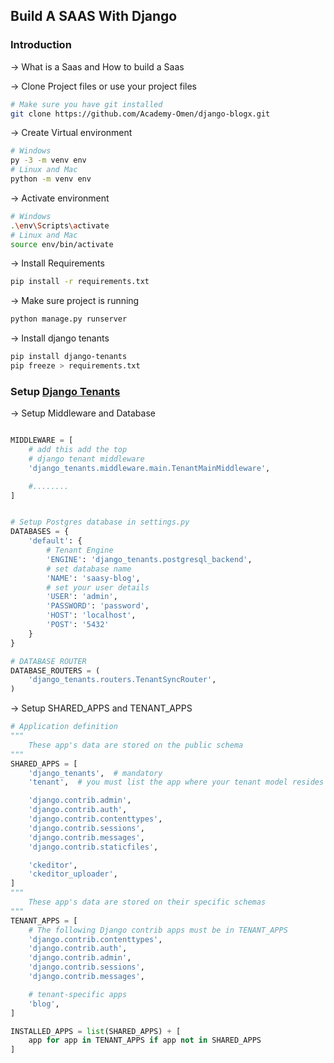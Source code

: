 ## Build A SAAS With Django

### Introduction

-> What is a Saas and How to build a Saas

-> Clone Project files or use your project files
```bash
# Make sure you have git installed
git clone https://github.com/Academy-Omen/django-blogx.git
```

-> Create Virtual environment
```bash
# Windows
py -3 -m venv env
# Linux and Mac
python -m venv env
```

-> Activate environment
```bash
# Windows
.\env\Scripts\activate
# Linux and Mac
source env/bin/activate
```

-> Install Requirements
```bash
pip install -r requirements.txt
```
-> Make sure project is running
```bash
python manage.py runserver
```

-> Install django tenants
```bash
pip install django-tenants
pip freeze > requirements.txt
```
### Setup [Django Tenants](https://django-tenants.readthedocs.io/en/latest/install.html)

-> Setup Middleware and Database
```py

MIDDLEWARE = [
    # add this add the top
    # django tenant middleware
    'django_tenants.middleware.main.TenantMainMiddleware',

    #........
]


# Setup Postgres database in settings.py
DATABASES = {
    'default': {
        # Tenant Engine
        'ENGINE': 'django_tenants.postgresql_backend',
        # set database name
        'NAME': 'saasy-blog',
        # set your user details
        'USER': 'admin',
        'PASSWORD': 'password',
        'HOST': 'localhost',
        'POST': '5432'
    }
}

# DATABASE ROUTER
DATABASE_ROUTERS = (
    'django_tenants.routers.TenantSyncRouter',
)

```

-> Setup SHARED_APPS and TENANT_APPS
```py
# Application definition
"""
    These app's data are stored on the public schema
"""
SHARED_APPS = [
    'django_tenants',  # mandatory
    'tenant',  # you must list the app where your tenant model resides in

    'django.contrib.admin',
    'django.contrib.auth',
    'django.contrib.contenttypes',
    'django.contrib.sessions',
    'django.contrib.messages',
    'django.contrib.staticfiles',

    'ckeditor',
    'ckeditor_uploader',
]
"""
    These app's data are stored on their specific schemas
"""
TENANT_APPS = [
    # The following Django contrib apps must be in TENANT_APPS
    'django.contrib.contenttypes',
    'django.contrib.auth',
    'django.contrib.admin',
    'django.contrib.sessions',
    'django.contrib.messages',

    # tenant-specific apps
    'blog',
]

INSTALLED_APPS = list(SHARED_APPS) + [
    app for app in TENANT_APPS if app not in SHARED_APPS
]

```
